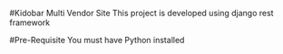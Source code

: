 #Kidobar Multi Vendor Site
This project is developed using django rest framework

#Pre-Requisite
You must have Python installed 